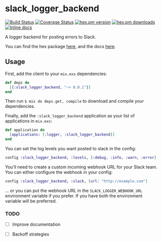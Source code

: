 slack_logger_backend
====================
[![Build Status](https://secure.travis-ci.org/craigp/slack_logger_backend.png?branch=master "Build Status")](http://travis-ci.org/craigp/slack_logger_backend) 
[![Coverage Status](https://coveralls.io/repos/craigp/slack_logger_backend/badge.svg?branch=master&service=github)](https://coveralls.io/github/craigp/slack_logger_backend?branch=master) 
[![hex.pm version](https://img.shields.io/hexpm/v/slack_logger_backend.svg)](https://hex.pm/packages/slack_logger_backend) 
[![hex.pm downloads](https://img.shields.io/hexpm/dt/slack_logger_backend.svg)](https://hex.pm/packages/slack_logger_backend)
[![Inline docs](http://inch-ci.org/github/craigp/slack_logger_backend.svg?branch=master&style=flat)](http://inch-ci.org/github/craigp/slack_logger_backend)

A logger backend for posting errors to Slack.

You can find the hex package [here](https://hex.pm/packages/slack_logger_backend), and the docs [here](http://hexdocs.pm/slack_logger_backend).

## Usage

First, add the client to your `mix.exs` dependencies:

```elixir
def deps do
  [{:slack_logger_backend, "~> 0.0.1"}]
end
```

Then run `$ mix do deps.get, compile` to download and compile your dependencies.

Finally, add the `:slack_logger_backend` application as your list of applications in `mix.exs`:

```elixir
def application do
  [applications: [:logger, :slack_logger_backend]]
end
```

You can set the log levels you want posted to slack in the config:

```elixir
config :slack_logger_backend, :levels, [:debug, :info, :warn, :error]
```

You'll need to create a custom incoming webhook URL for your Slack team. You can either configure the webhook
in your config:

```elixir
config :slack_logger_backend, :slack, [url: "http://example.com"]
```

... or you can put the webhook URL in the `SLACK_LOGGER_WEBHOOK_URL` environment variable if you prefer. If
you have both the environment variable will be preferred.

### TODO

* [ ] Improve documentation
* [ ] Backoff strategies

